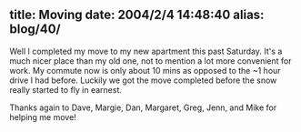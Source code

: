 title: Moving
date: 2004/2/4 14:48:40
alias: blog/40/
---
Well I completed my move to my new apartment this past Saturday. It's a much nicer place than my old one, not to mention a lot more convenient for work. My commute now is only about 10 mins as opposed to the ~1 hour drive I had before. Luckily we got the move completed before the snow really started to fly in earnest.

Thanks again to Dave, Margie, Dan, Margaret, Greg, Jenn, and Mike for helping me move!